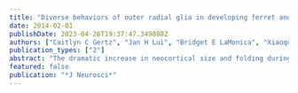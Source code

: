 ```yaml
---
title: "Diverse behaviors of outer radial glia in developing ferret and human cortex"
date: 2014-02-01
publishDate: 2023-04-26T19:37:47.349088Z
authors: ["Caitlyn C Gertz", "Jan H Lui", "Bridget E LaMonica", "Xiaoqun Wang", "Arnold R Kriegstein"]
publication_types: ["2"]
abstract: "The dramatic increase in neocortical size and folding during mammalian brain evolution has been attributed to the elaboration of the subventricular zone (SVZ) and the associated increase in neural progenitors. However, recent studies have shown that SVZ size and the abundance of resident progenitors do not directly predict cortical topography, suggesting that complex behaviors of the progenitors themselves may contribute to the overall size and shape of the adult cortex. Using time-lapse imaging, we examined the dynamic behaviors of SVZ progenitors in the ferret, a gyrencephalic carnivore, focusing our analysis on outer radial glial cells (oRGs). We identified a substantial population of oRGs by marker expression and their unique mode of division, termed mitotic somal translocation (MST). Ferret oRGs exhibited diverse behaviors in terms of division location, cleavage angle, and MST distance, as well as fiber orientation and dynamics. We then examined the human fetal cortex and found that a subset of human oRGs displayed similar characteristics, suggesting that diversity in oRG behavior may be a general feature. Similar to the human, ferret oRGs underwent multiple rounds of self-renewing divisions but were more likely to undergo symmetric divisions that expanded the oRG population, as opposed to producing intermediate progenitor cells (IPCs). Differences in oRG behaviors, including proliferative potential and daughter cell fates, may contribute to variations in cortical structure between mammalian species."
featured: false
publication: "*J Neurosci*"
---
```


